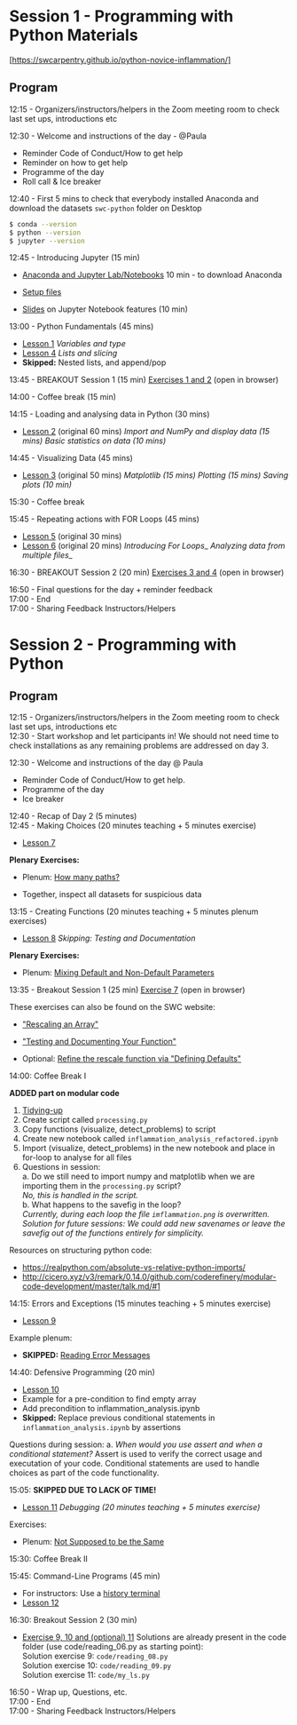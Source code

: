 # Session 1 - Programming with Python Materials

[https://swcarpentry.github.io/python-novice-inflammation/]

## Program
12:15 - Organizers/instructors/helpers in the Zoom meeting room to check last set ups, introductions etc


12:30 - Welcome and instructions of the day - @Paula
- Reminder Code of Conduct/How to get help
- Reminder on how to get help
- Programme of the day
- Roll call & Ice breaker
	
12:40 - First 5 mins to check that everybody installed Anaconda and download the datasets 
`swc-python` folder on Desktop

```bash
$ conda --version
$ python --version
$ jupyter --version
```

12:45 - Introducing Jupyter (15 min) 
- [Anaconda and Jupyter Lab/Notebooks](https://www.anaconda.com/products/individual) 10 min - to download Anaconda
- [Setup files](https://swcarpentry.github.io/python-novice-inflammation/setup.html)

- [Slides](python_lecture_1.slides.html) on Jupyter Notebook features (10 min)
	

13:00 - Python Fundamentals (45 mins)
- [Lesson 1](https://swcarpentry.github.io/python-novice-inflammation/01-intro/index.html)
  _Variables and type_
- [Lesson 4](https://swcarpentry.github.io/python-novice-inflammation/04-lists/index.html)
  _Lists and slicing_
- **Skipped:** Nested lists, and append/pop

13:45 - BREAKOUT Session 1 (15 min)
[Exercises 1 and 2](python_exercises_1.slides.html) (open in browser)

14:00 - Coffee break (15 min)

14:15 - Loading and analysing data in Python (30 mins)


- [Lesson 2](https://swcarpentry.github.io/python-novice-inflammation/02-numpy/index.html) (original 60 mins)
  _Import and NumPy and display data (15 mins)_
  _Basic statistics on data (10 mins)_

14:45 - Visualizing Data (45 mins)
- [Lesson 3](https://swcarpentry.github.io/python-novice-inflammation/03-matplotlib/index.html) (original 50 mins)
  _Matplotlib (15 mins)_
  _Plotting (15 mins)_
  _Saving plots (10 min)_

15:30 - Coffee break

15:45 - Repeating actions with FOR Loops (45 mins) 
- [Lesson 5](https://swcarpentry.github.io/python-novice-inflammation/05-loop/index.html) (original 30 mins)
- [Lesson 6](https://swcarpentry.github.io/python-novice-inflammation/06-files/index.html) (original 20 mins)
  _Introducing For Loops__
  _Analyzing data from multiple files__

16:30 - BREAKOUT Session 2 (20 min)
[Exercises 3 and 4](python_exercises_1.slides.html) (open in browser)

16:50 - Final questions for the day + reminder feedback   
17:00 - End    
17:00 - Sharing Feedback Instructors/Helpers   


# Session 2  - Programming with Python

## Program

12:15 - Organizers/instructors/helpers in the Zoom meeting room to check last set ups, introductions etc   
12:30 - Start workshop and let participants in! We should not need time to check installations as any remaining problems are addressed on day 3. 

12:30 - Welcome and instructions of the day @ Paula
- Reminder Code of Conduct/How to get help. 
- Programme of the day
- Ice breaker   

12:40 - Recap of Day 2 (5 minutes)   
12:45 - Making Choices (20 minutes teaching + 5 minutes exercise)   
- [Lesson 7](https://swcarpentry.github.io/python-novice-inflammation/07-cond/index.html)

**Plenary Exercises:**
- Plenum: [How many paths?](https://swcarpentry.github.io/python-novice-inflammation/07-cond/index.html#how-many-paths )

- Together, inspect all datasets for suspicious data

13:15 - Creating Functions (20 minutes teaching + 5 minutes plenum exercises)
- [Lesson 8](https://swcarpentry.github.io/python-novice-inflammation/08-func/index.html)
  _Skipping: Testing and Documentation_

**Plenary Exercises:**
- Plenum: [Mixing Default and Non-Default Parameters](https://swcarpentry.github.io/python-novice-inflammation/08-func/index.html#mixing-default-and-non-default-parameters )


13:35 - Breakout Session 1 (25 min) 
[Exercise 7](python_excercises_2.slides.html) (open in browser)

These exercises can also be found on the SWC website:

- ["Rescaling an Array"](https://scw-ss.github.io/2021-03-16-tudelft-online-python-novice-inflammation/08-func/index.html#rescaling-an-array )
- ["Testing and Documenting Your Function"](https://swcarpentry.github.io/python-novice-inflammation/08-func/index.html#testing-and-documenting-your-function )

- Optional: [Refine the rescale function via "Defining Defaults"](https://swcarpentry.github.io/python-novice-inflammation/08-func/index.html#defining-defaults-1)


14:00: Coffee Break I

**ADDED part on modular code**
1.	[Tidying-up](https://swcarpentry.github.io/python-novice-inflammation/08-func/index.html#tidying-up)   
2.	Create script called `processing.py`   
3.	Copy functions (visualize, detect_problems) to script   
4.	Create new notebook called `inflammation_analysis_refactored.ipynb`   
5.	Import (visualize, detect_problems) in the new notebook and place in for-loop to analyse for all files   
6.	Questions in session:   
a.	Do we still need to import numpy and matplotlib when we are importing them in the `processing.py` script?    
_No, this is handled in the script._   
b.	What happens to the savefig in the loop?    
_Currently, during each loop the file `imflammation.png` is overwritten. Solution for future sessions: We could add new savenames or leave the savefig out of the functions entirely for simplicity._


Resources on structuring python code:
-	https://realpython.com/absolute-vs-relative-python-imports/
-	http://cicero.xyz/v3/remark/0.14.0/github.com/coderefinery/modular-code-development/master/talk.md/#1


14:15: Errors and Exceptions (15 minutes teaching + 5 minutes exercise)
- [Lesson 9](https://swcarpentry.github.io/python-novice-inflammation/09-errors/index.html)

Example plenum:
- **SKIPPED:** [Reading Error Messages](https://swcarpentry.github.io/python-novice-inflammation/09-errors/index.html#reading-error-messages )

14:40: Defensive Programming (20 min)
- [Lesson 10](https://swcarpentry.github.io/python-novice-inflammation/10-defensive/index.html)
- Example for a pre-condition to find empty array
- Add precondition to inflammation_analysis.ipynb
- **Skipped:** Replace previous conditional statements in `inflammation_analysis.ipynb` by assertions

Questions during session:
a. _When would you use assert and when a conditional statement?_
Assert is used to verify the correct usage and executation of your code. Conditional statements are used to handle choices as part of the code functionality.

15:05: **SKIPPED DUE TO LACK OF TIME!**  

- [Lesson 11](https://swcarpentry.github.io/python-novice-inflammation/11-debugging/index.html)
  _Debugging (20 minutes teaching + 5 minutes exercise)_


Exercises:
- Plenum: [Not Supposed to be the Same](https://swcarpentry.github.io/python-novice-inflammation/11-debugging/index.html#not-supposed-to-be-the-same )

15:30: Coffee Break II

15:45: Command-Line Programs (45 min)
- For instructors: Use a [history terminal](https://github.com/4TUResearchData-Carpentries/documentation/blob/master/command-history.md)
- [Lesson 12](https://swcarpentry.github.io/python-novice-inflammation/12-cmdline/index.html)

16:30: Breakout Session 2 (30 min)
- [Exercise 9, 10 and (optional) 11](python_exercises_2.slides.html)
Solutions are already present in the code folder (use code/reading_06.py as starting point):   
Solution exercise 9: `code/reading_08.py`  
Solution exercise 10: `code/reading_09.py`  
Solution exercise 11: `code/my_ls.py`  

16:50 - Wrap up, Questions, etc.   
17:00 - End   
17:00 - Sharing Feedback Instructors/Helpers   
